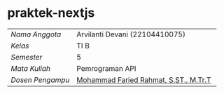 # praktek-nextjs

|                    |                                                                   |
| ------------------ | ------------------------------------------------------------------|
| *Nama Anggota*   | Arvilanti Devani                                      (22104410075) |
| *Kelas*          | TI B                                                                |
| *Semester*       | 5                                                                   |
| *Mata Kuliah*    | Pemrograman API                                                          |
| *Dosen Pengampu* | [Mohammad Faried Rahmat, S.ST., M.Tr.T](https://github.com/fariedrahmat) |'
